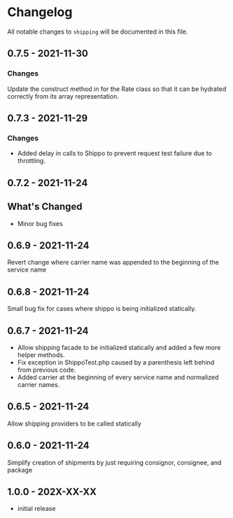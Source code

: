 # Changelog

All notable changes to `shipping` will be documented in this file.

## 0.7.5 - 2021-11-30

### Changes

Update the construct method in for the Rate class so that it can be hydrated correctly from its array representation.

## 0.7.3 - 2021-11-29

### Changes

- Added delay in calls to Shippo to prevent request test failure due to throttling.

## 0.7.2 - 2021-11-24

## What's Changed

- Minor bug fixes

## 0.6.9 - 2021-11-24

Revert change where carrier name was appended to the beginning of the service name

## 0.6.8 - 2021-11-24

Small bug fix for cases where shippo is being initialized statically.

## 0.6.7 - 2021-11-24

- Allow shipping facade to be initialized statically and added a few more helper methods.
- Fix exception in ShippoTest.php caused by a parenthesis left behind from previous code.
- Added carrier at the beginning of every service name and normalized carrier names.

## 0.6.5 - 2021-11-24

Allow shipping providers to be called statically

## 0.6.0 - 2021-11-24

Simplify creation of shipments by just requiring consignor, consignee, and package

## 1.0.0 - 202X-XX-XX

- initial release
